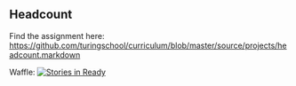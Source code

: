 ## Headcount

Find the assignment here: https://github.com/turingschool/curriculum/blob/master/source/projects/headcount.markdown

Waffle: [![Stories in Ready](https://badge.waffle.io/jasonpilz/Headcount.svg?label=ready&title=Ready)](http://waffle.io/jasonpilz/Headcount)
